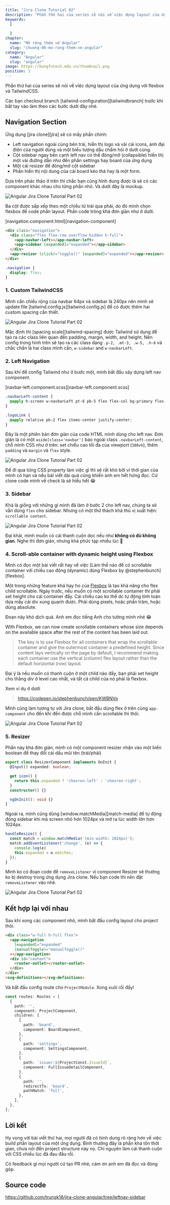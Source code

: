 ```yaml
---
title: "Jira Clone Tutorial 02"
description: "Phần thứ hai của series sẽ nói về việc dựng layout của ứng dụng với flexbox và TailwindCSS."
keywords:
  [
    
  ]
chapter:
  name: "Mở rộng thêm về Angular"
  slug: "chuong-06-mo-rong-them-ve-angular"
category:
  name: "Angular"
  slug: "angular"
image: https://kungfutech.edu.vn/thumbnail.png
position: 3
---
```


Phần thứ hai của series sẽ nói về việc dựng layout của ứng dụng với flexbox và TailwindCSS.

Các bạn checkout branch [tailwind-configuration][tailwindbranch] trước khi bắt tay vào làm theo các bước dưới đây nhé.

## Navigation Section

Ứng dụng [jira clone][jira] sẽ có mấy phần chính:

- Left navigation ngoài cùng bên trái, hiển thị logo và vài cái icons, ảnh đại điện của người dùng và một biểu tượng dấu chấm hỏi ở dưới cùng.
- Cột sidebar ngay bên cạnh left nav có thể đóng/mở (collapsible) hiển thị một vài đường dẫn như đến phần settings hay board của ứng dụng
- Một cái resizer để đóng/mở cột sidebar
- Phần hiển thị nội dung của cái board kéo thả hay là một form.

Dựa trên phác thảo ở trên thì chắc bạn cũng hình dung được là sẽ có các component khác nhau cho từng phần nhỏ. Và dưới đây là mockup.

![Angular Jira Clone Tutorial Part 02](./assets/jira02/01.png)

Ba cột được sắp xếp theo một chiều từ trái qua phải, do đó mình chọn flexbox để code phần layout. Phần code trông khá đơn giản như ở dưới.

[navigation.component.html][navigation-component]

```html
<div class="navigation">
  <div class="flex flex-row overflow-hidden h-full">
    <app-navbar-left></app-navbar-left>
    <app-sidebar [expanded]="expanded"></app-sidebar>
  </div>
  <app-resizer (click)="toggle()" [expanded]="expanded"></app-resizer>
</div>
```

```css
.navigation {
  display: flex;
}
```

### 1. Custom TailwindCSS

Mình cần chiều rộng của navbar 64px và sidebar là 240px nên mình sẽ update file [tailwind.config.js][tailwind.config.js] để có được thêm hai custom spacing cần thiết.

![Angular Jira Clone Tutorial Part 02](./assets/jira02/02.png)

Mặc định thì [spacing scale][tailwind-spacing] được Tailwind sử dụng để tạo ra các class liên quan đến padding, margin, width, and height. Nên config trong hình trên sẽ tạo ra các class dạng `.p-2, .mt-3, .w-5, .h-6` và chắc chắn là hai class mình cần, `w-sidebar` and `w-navbarLeft`.

### 2. Left Navigation

Sau khi để config Tailwind như ở bước một, mình bắt đầu xây dựng left nav component.

[navbar-left.component.scss][navbar-left.component.scss]

```css
.navbarLeft-content {
  @apply h-screen w-navbarLeft pt-6 pb-5 flex flex-col bg-primary flex-shrink-0;
}

.logoLink {
  @apply relative pb-2 flex items-center justify-center;
}
```

Đây là một phiên bản đơn giản của code HTML mình dùng cho left nav. Đơn giản là có một `aside[class='navbar']` bao ngoài class `.navbarLeft-content`, chỗ mình CSS như ở trên: set chiều cao tối đa của viewport (`100vh`), thêm `padding` và `margin` và `flex` style.

![Angular Jira Clone Tutorial Part 02](./assets/jira02/03.png)

Để đi qua từng CSS property làm việc gì thì sẽ rất khó bởi vì thời gian của mình có hạn và nếu bài viết dài quá cũng khiến anh em hết hứng đọc. Cứ clone code mình về check là sẽ hiểu hết 😂

### 3. Sidebar

Khá là giống với những gì mình đã làm ở bước 2 cho left nav, chúng ta sẽ vẫn dùng `flex` cho sidebar. Nhưng có một thử thách khá thú vị xuất hiện: `scrollable content`.

![Angular Jira Clone Tutorial Part 02](./assets/jira02/04.gif)

Đại khái, mình muốn có cái thanh cuộn dọc nếu như **không có đủ không gian**. Nghe thì đơn giản, nhưng khá phức tạp nhiều lúc 🤣

### 4. Scroll-able container with dynamic height using Flexbox

Mình có đọc một bài viết rất hay về việc [Làm thế nào để có scrollable container với chiều cao động (dynamic) dùng Flexbox by @stephenbunch][flexbox].

Một trong những feature khá hay ho của [Flexbox](https://css-tricks.com/snippets/css/a-guide-to-flexbox/) là tạo khả năng cho flex child scrollable. Ngày trước, nếu muốn có một scrollable container thì phải set height cho cái container đấy. Cái chiều cao ko thể dc tự động tính toán dựa mấy cái div xung quanh được. Phải dùng pixels, hoặc phần trăm, hoặc dùng absolute.

Đoạn này khó dịch quá. Anh em đọc tiếng Anh cho tường minh nhé 😂

With Flexbox, we can now create scrollable containers whose size depends on the available space after the rest of the content has been laid out.

> The key is to use Flexbox for all containers that wrap the scrollable container and give the outermost container a predefined height. Since content lays vertically on the page by default, I recommend making each container use the vertical (column) flex layout rather than the default horizontal (row) layout.

Đại ý là nếu muốn có thanh cuộn ở một child nào đấy, bạn phải set height cho thằng div ở level cao nhất, và tất cả child của nó phải là flexbox.

Xem ví dụ ở dưới

> https://codepen.io/stephenbunch/pen/KWBNVo

Mình cũng làm tương tự với Jira clone, bắt đầu dùng flex ở trên cùng `app-component` cho đến khi đến được chỗ mình cần scrollable thì thôi.

![Angular Jira Clone Tutorial Part 02](./assets/jira02/05.png)

### 5. Resizer

Phần này khá đơn giản, mình có một component resizer nhận vào một biến boolean để thay đổi cái dấu mũi tên (trái/phải)

```ts
export class ResizerComponent implements OnInit {
  @Input() expanded: boolean;

  get icon() {
    return this.expanded ? 'chevron-left' : 'chevron-right';
  }
  constructor() {}

  ngOnInit(): void {}
}
```

Ngoài ra, mình cũng dùng [window.matchMedia][match-media] để tự động đóng sidebar khi mà screen nhỏ hơn 1024px và mở ra lúc width lớn hơn 1024px.

```ts
handleResize() {
  const match = window.matchMedia('(min-width: 1024px)');
  match.addEventListener('change', (e) => {
    console.log(e)
    this.expanded = e.matches;
  });
}
```

Mình ko có đoạn code để `removeListener` vì component Resizer sẽ thường ko bị destroy trong ứng dụng Jira clone. Nếu bạn code thì nên đặt `removeListener` vào nhé.

![Angular Jira Clone Tutorial Part 02](./assets/jira02/06.gif)

## Kết hợp lại với nhau

Sau khi xong các component nhỏ, mình bắt đầu config layout cho project thôi.

```html
<div class="w-full h-full flex">
  <app-navigation
    [expanded]="expanded"
    (manualToggle)="manualToggle()"
  ></app-navigation>
  <div id="content">
    <router-outlet></router-outlet>
  </div>
</div>
<svg-definitions></svg-definitions>
```

Và bắt đầu config route cho `ProjectModule`. Xong xuôi rồi đấy!

```ts
const routes: Routes = [
  {
    path: '',
    component: ProjectComponent,
    children: [
      {
        path: 'board',
        component: BoardComponent,
      },
      {
        path: 'settings',
        component: SettingsComponent,
      },
      {
        path: `issue/:${ProjectConst.IssueId}`,
        component: FullIssueDetailComponent,
      },
      {
        path: '',
        redirectTo: 'board',
        pathMatch: 'full',
      },
    ],
  },
];
```

## Lời kết

Hy vọng với bài viết thứ hai, mọi người đã có hình dung rõ ràng hơn về việc build phần layout của một ứng dụng. Bình thường đây là phần khá tốn thời gian, chưa nói đến project structure này nọ. Chỉ nguyên làm cái thanh cuộn với CSS nhiều lúc đã đau đầu rồi.

Có feedback gì mọi người cứ tạo PR nhé, cảm ơn anh em đã đọc và đóng góp.

## Source code

https://github.com/trungk18/jira-clone-angular/tree/leftnav-sidebar



